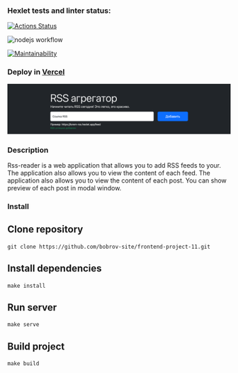 ### Hexlet tests and linter status:
[![Actions Status](https://github.com/bobrov-site/frontend-project-11/actions/workflows/hexlet-check.yml/badge.svg)](https://github.com/bobrov-site/frontend-project-11/actions)

![nodejs workflow](https://github.com/bobrov-site/frontend-project-11/actions/workflows/nodejs.yml/badge.svg)

[![Maintainability](https://api.codeclimate.com/v1/badges/92ea574d86b929b45b52/maintainability)](https://codeclimate.com/github/bobrov-site/frontend-project-11/maintainability)

### Deploy in [Vercel](https://frontend-project-11-drab-eight.vercel.app)

![preview.png](src/preview.png)

### Description

Rss-reader is a web application that allows you to add RSS feeds to your. The application also allows you to view the content of each feed. The application also allows you to view the content of each post. You can show preview of each post in modal window.

### Install

## Clone repository
    git clone https://github.com/bobrov-site/frontend-project-11.git

## Install dependencies

    make install

## Run server
    make serve

## Build project

    make build